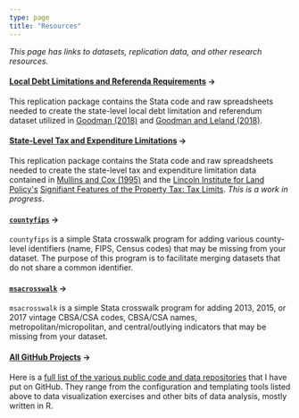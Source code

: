 ```yaml
---
type: page
title: "Resources"
---
```


<p><em>This page has links to datasets, replication data, and other research resources.</em></p>

<div class="units-row">
<div class="unit-50">
<h4><a href="https://github.com/cbgoodman/localdebtlimits">Local Debt Limitations and Referenda Requirements</a> &rarr;</h4>
<p>This replication package contains the Stata code and raw spreadsheets needed to create the state-level local debt limitation and referendum dataset utilized in <a href = "https://dx.doi.org/10.1093/publius/pjx065">Goodman (2018)</a> and <a href = "https://dx.doi.org/10.1177/0275074018804665">Goodman and Leland (2018)</a>.</p>

<h4><a href="https://github.com/cbgoodman/tels-data" title="TEL data @ Github">State-Level Tax and Expenditure Limitations</a> &rarr;</h4>
<p>This replication package contains the Stata code and raw spreadsheets needed to create the state-level tax and expenditure limitation data contained in <a href="http://www.library.unt.edu/gpo/acir/Reports/information/M-194.pdf">Mullins and Cox (1995)</a> and the <a href="http://www.lincolninst.edu/">Lincoln Institute for Land Policy's</a> <a href="http://datatoolkits.lincolninst.edu/subcenters/significant-features-property-tax/Report_Tax_Limits.aspx">Signifiant Features of the Property Tax: Tax Limits</a>. <em>This is a work in progress</em>.</p>

</div>

<div class="unit-50">
<h4><a href="https://github.com/cbgoodman/countyfips"><code>countyfips</code></a> &rarr;</h4>
<p><code>countyfips</code> is a simple Stata crosswalk program for adding various county-level identifiers (name, FIPS, Census codes) that may be missing from your dataset. The purpose of this program is to facilitate merging datasets that do not share a common identifier.</p>

<h4><a href="https://github.com/cbgoodman/msacrosswalk"><code>msacrosswalk</code></a> &rarr;</h4>
<p><code>msacrosswalk</code> is a simple Stata crosswalk program for adding 2013, 2015, or 2017 vintage CBSA/CSA codes, CBSA/CSA names, metropolitan/micropolitan, and central/outlying indicators that may be missing from your dataset.</p>

<h4><a href="/data/github/">All GitHub Projects</a> &rarr;</h4>
<p>Here is a <a href="/data/github/">full list of the various public code and data repositories</a> that I have put on GitHub. They range from the configuration and templating tools listed above to data visualization exercises and other bits of data analysis, mostly written in R.</p>
</div>
</div>
</div>
</div>
</div>
